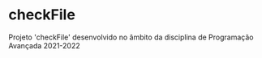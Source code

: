 # checkFile
Projeto 'checkFile' desenvolvido no âmbito da disciplina de Programação Avançada 2021-2022
